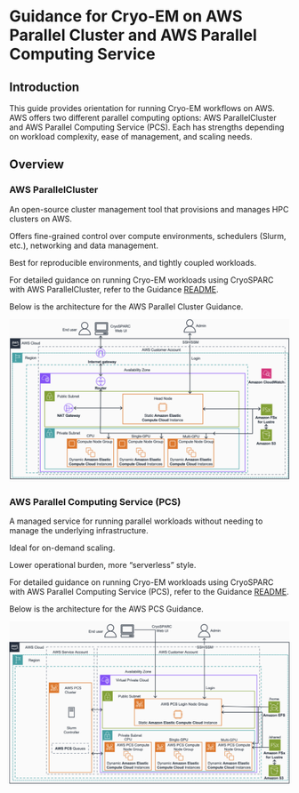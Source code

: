 # Guidance for Cryo-EM on AWS Parallel Cluster and AWS Parallel Computing Service

## Introduction

This guide provides orientation for running Cryo-EM workflows on AWS. AWS offers two different parallel computing options: AWS ParallelCluster and AWS Parallel Computing Service (PCS). Each has strengths depending on workload complexity, ease of management, and scaling needs.

## Overview

### AWS ParallelCluster

An open-source cluster management tool that provisions and manages HPC clusters on AWS.

Offers fine-grained control over compute environments, schedulers (Slurm, etc.), networking and data management.

Best for reproducible environments, and tightly coupled workloads.

For detailed guidance on running Cryo-EM workloads using CryoSPARC with AWS ParallelCluster, refer to the Guidance [README](ParallelClusterREADME.md).

Below is the architecture for the AWS Parallel Cluster Guidance.

![ParallelClusterArchitecture](assets/CryoSPARCParallelClusterArch.png)

### AWS Parallel Computing Service (PCS)

A managed service for running parallel workloads without needing to manage the underlying infrastructure.

Ideal for on-demand scaling.

Lower operational burden, more “serverless” style.

For detailed guidance on running Cryo-EM workloads using CryoSPARC with AWS Parallel Computing Service (PCS), refer to the Guidance [README](PCSREADME.md).

Below is the architecture for the AWS PCS Guidance.

![PCSArchitecture](assets/cryoemPCSarchitecture.png)
